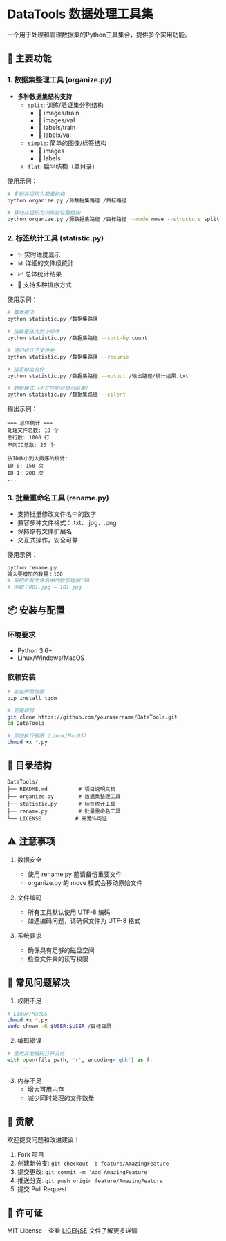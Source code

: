 # DataTools 数据处理工具集

一个用于处理和管理数据集的Python工具集合，提供多个实用功能。

## 🚀 主要功能

### 1. 数据集整理工具 (organize.py)
- **多种数据集结构支持**
  - `split`: 训练/验证集分割结构
    - 📁 images/train
    - 📁 images/val
    - 📁 labels/train
    - 📁 labels/val
  - `simple`: 简单的图像/标签结构
    - 📁 images
    - 📁 labels
  - `flat`: 扁平结构（单目录）

使用示例：
```bash
# 复制并组织为简单结构
python organize.py /源数据集路径 /目标路径

# 移动并组织为训练验证集结构
python organize.py /源数据集路径 /目标路径 --mode move --structure split
```

### 2. 标签统计工具 (statistic.py)
- ✨ 实时进度显示
- 📊 详细的文件级统计
- 📈 总体统计结果
- 🔄 支持多种排序方式

使用示例：
```bash
# 基本用法
python statistic.py /数据集路径

# 按数量从大到小排序
python statistic.py /数据集路径 --sort-by count

# 递归统计子文件夹
python statistic.py /数据集路径 --recurse

# 指定输出文件
python statistic.py /数据集路径 --output /输出路径/统计结果.txt

# 静默模式（不在控制台显示结果）
python statistic.py /数据集路径 --silent
```

输出示例：
```
=== 总体统计 ===
处理文件总数: 10 个
总行数: 1000 行
不同ID总数: 20 个

按ID从小到大排序的统计:
ID 0: 150 次
ID 1: 200 次
...
```

### 3. 批量重命名工具 (rename.py)
- 支持批量修改文件名中的数字
- 兼容多种文件格式：.txt、.jpg、.png
- 保持原有文件扩展名
- 交互式操作，安全可靠

使用示例：
```bash
python rename.py
输入要增加的数量：100
# 将把所有文件名中的数字增加100
# 例如：001.jpg → 101.jpg
```

## 📦 安装与配置

### 环境要求
- Python 3.6+
- Linux/Windows/MacOS

### 依赖安装
```bash
# 安装所需依赖
pip install tqdm

# 克隆项目
git clone https://github.com/yourusername/DataTools.git
cd DataTools

# 添加执行权限（Linux/MacOS）
chmod +x *.py
```

## 📁 目录结构

```
DataTools/
├── README.md          # 项目说明文档
├── organize.py        # 数据集整理工具
├── statistic.py       # 标签统计工具
├── rename.py          # 批量重命名工具
└── LICENSE           # 开源许可证
```

## ⚠️ 注意事项

1. 数据安全
   - 使用 rename.py 前请备份重要文件
   - organize.py 的 move 模式会移动原始文件

2. 文件编码
   - 所有工具默认使用 UTF-8 编码
   - 如遇编码问题，请确保文件为 UTF-8 格式

3. 系统要求
   - 确保具有足够的磁盘空间
   - 检查文件夹的读写权限

## 🔧 常见问题解决

1. 权限不足
```bash
# Linux/MacOS
chmod +x *.py
sudo chown -R $USER:$USER /目标目录
```

2. 编码错误
```python
# 使用其他编码打开文件
with open(file_path, 'r', encoding='gbk') as f:
    ...
```

3. 内存不足
   - 增大可用内存
   - 减少同时处理的文件数量

## 🤝 贡献

欢迎提交问题和改进建议！

1. Fork 项目
2. 创建新分支: `git checkout -b feature/AmazingFeature`
3. 提交更改: `git commit -m 'Add AmazingFeature'`
4. 推送分支: `git push origin feature/AmazingFeature`
5. 提交 Pull Request

## 📄 许可证

MIT License - 查看 [LICENSE](LICENSE) 文件了解更多详情